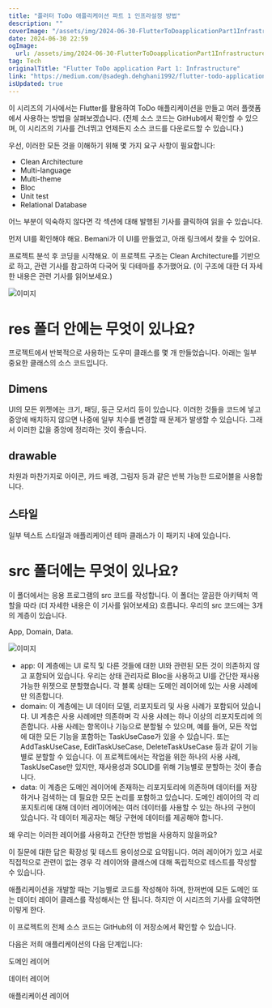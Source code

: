 ```yaml
---
title: "플러터 ToDo 애플리케이션 파트 1 인프라설정 방법"
description: ""
coverImage: "/assets/img/2024-06-30-FlutterToDoapplicationPart1Infrastructure_0.png"
date: 2024-06-30 22:59
ogImage: 
  url: /assets/img/2024-06-30-FlutterToDoapplicationPart1Infrastructure_0.png
tag: Tech
originalTitle: "Flutter ToDo application Part 1: Infrastructure"
link: "https://medium.com/@sadegh.dehghani1992/flutter-todo-application-part-1-infrastructure-96a5ba762c15"
isUpdated: true
---
```






이 시리즈의 기사에서는 Flutter를 활용하여 ToDo 애플리케이션을 만들고 여러 플랫폼에서 사용하는 방법을 살펴보겠습니다. (전체 소스 코드는 GitHub에서 확인할 수 있으며, 이 시리즈의 기사를 건너뛰고 언제든지 소스 코드를 다운로드할 수 있습니다.)

우선, 이러한 모든 것을 이해하기 위해 몇 가지 요구 사항이 필요합니다:

- Clean Architecture
- Multi-language
- Multi-theme
- Bloc
- Unit test
- Relational Database

어느 부분이 익숙하지 않다면 각 섹션에 대해 발행된 기사를 클릭하여 읽을 수 있습니다.

<div class="content-ad"></div>

먼저 UI를 확인해야 해요. Bemani가 이 UI를 만들었고, 아래 링크에서 찾을 수 있어요.

프로젝트 분석 후 코딩을 시작해요. 이 프로젝트 구조는 Clean Architecture를 기반으로 하고, 관련 기사를 참고하여 다국어 및 다테마를 추가했어요. (이 구조에 대한 더 자세한 내용은 관련 기사를 읽어보세요.)

![이미지](/assets/img/2024-06-30-FlutterToDoapplicationPart1Infrastructure_0.png)

# res 폴더 안에는 무엇이 있나요?

<div class="content-ad"></div>

프로젝트에서 반복적으로 사용하는 도우미 클래스를 몇 개 만들었습니다. 아래는 일부 중요한 클래스의 소스 코드입니다.

## Dimens

UI의 모든 위젯에는 크기, 패딩, 둥근 모서리 등이 있습니다. 이러한 것들을 코드에 넣고 중앙에 배치하지 않으면 나중에 일부 치수를 변경할 때 문제가 발생할 수 있습니다. 그래서 이러한 값을 중앙에 정리하는 것이 좋습니다.

## drawable

<div class="content-ad"></div>

차원과 마찬가지로 아이콘, 카드 배경, 그림자 등과 같은 반복 가능한 드로어블을 사용합니다.

## 스타일

일부 텍스트 스타일과 애플리케이션 테마 클래스가 이 패키지 내에 있습니다.

# src 폴더에는 무엇이 있나요?

<div class="content-ad"></div>

이 폴더에서는 응용 프로그램의 src 코드를 작성합니다. 이 폴더는 깔끔한 아키텍처 역할을 따라 (더 자세한 내용은 이 기사를 읽어보세요) 흐릅니다. 우리의 src 코드에는 3개의 계층이 있습니다.

App, Domain, Data.

![이미지](/assets/img/2024-06-30-FlutterToDoapplicationPart1Infrastructure_1.png)

- app: 이 계층에는 UI 로직 및 다른 것들에 대한 UI와 관련된 모든 것이 의존하지 않고 포함되어 있습니다. 우리는 상태 관리자로 Bloc을 사용하고 UI를 간단한 재사용 가능한 위젯으로 분할했습니다. 각 블록 상태는 도메인 레이어에 있는 사용 사례에만 의존합니다.
- domain: 이 계층에는 UI 데이터 모델, 리포지토리 및 사용 사례가 포함되어 있습니다. UI 계층은 사용 사례에만 의존하며 각 사용 사례는 하나 이상의 리포지토리에 의존합니다. 사용 사례는 항목이나 기능으로 분할될 수 있으며, 예를 들어, 모든 작업에 대한 모든 기능을 포함하는 TaskUseCase가 있을 수 있습니다. 또는 AddTaskUseCase, EditTaskUseCase, DeleteTaskUseCase 등과 같이 기능별로 분할할 수 있습니다. 이 프로젝트에서는 작업을 위한 하나의 사용 사례, TaskUseCase만 있지만, 재사용성과 SOLID를 위해 기능별로 분할하는 것이 좋습니다.
- data: 이 계층은 도메인 레이어에 존재하는 리포지토리에 의존하며 데이터를 저장하거나 검색하는 데 필요한 모든 논리를 포함하고 있습니다. 도메인 레이어의 각 리포지토리에 대해 데이터 레이어에는 여러 데이터를 사용할 수 있는 하나의 구현이 있습니다. 각 데이터 제공자는 해당 구현에 데이터를 제공해야 합니다.

<div class="content-ad"></div>

왜 우리는 이러한 레이어를 사용하고 간단한 방법을 사용하지 않을까요?

이 질문에 대한 답은 확장성 및 테스트 용이성으로 요약됩니다. 여러 레이어가 있고 서로 직접적으로 관련이 없는 경우 각 레이어와 클래스에 대해 독립적으로 테스트를 작성할 수 있습니다.

애플리케이션을 개발할 때는 기능별로 코드를 작성해야 하며, 한꺼번에 모든 도메인 또는 데이터 레이어 클래스를 작성해서는 안 됩니다. 하지만 이 시리즈의 기사를 요약하면 이렇게 한다.

이 프로젝트의 전체 소스 코드는 GitHub의 이 저장소에서 확인할 수 있습니다.

<div class="content-ad"></div>

다음은 저희 애플리케이션의 다음 단계입니다:

도메인 레이어

데이터 레이어

애플리케이션 레이어